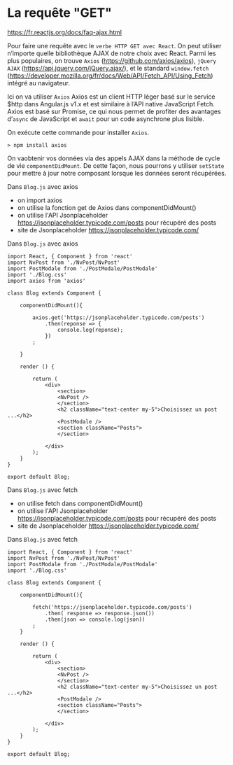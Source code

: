 # La requête "GET"

https://fr.reactjs.org/docs/faq-ajax.html

Pour faire une requête avec le `verbe HTTP GET avec React`.
On peut utiliser n’importe quelle bibliothèque AJAX de notre choix avec React. 
Parmi les plus populaires, on trouve `Axios` (https://github.com/axios/axios), `jQuery AJAX` (https://api.jquery.com/jQuery.ajax/), et le standard `window.fetch` (https://developer.mozilla.org/fr/docs/Web/API/Fetch_API/Using_Fetch) intégré au navigateur.

Ici on va utiliser `Axios`
Axios est un client HTTP léger basé sur le service $http dans Angular.js v1.x et est similaire à l’API native JavaScript Fetch.
Axios est basé sur Promise, ce qui nous permet de profiter des avantages d’`async` de JavaScript et `await` pour un code asynchrone plus lisible.

On exécute cette commande pour installer `Axios`.

    > npm install axios

On vaobtenir vos données via des appels AJAX dans la méthode de cycle de vie `componentDidMount`. 
De cette façon, nous pourrons y utiliser `setState` pour mettre à jour notre composant lorsque les données seront récupérées.


Dans `Blog.js` avec axios

- on import axios
- on utilise la fonction get de Axios dans componentDidMount()
- on utilise l'API Jsonplaceholder https://jsonplaceholder.typicode.com/posts pour récupéré des posts
- site de Jsonplaceholder https://jsonplaceholder.typicode.com/

Dans `Blog.js` avec axios

    import React, { Component } from 'react'
    import NvPost from './NvPost/NvPost'
    import PostModale from './PostModale/PostModale'
    import './Blog.css'
    import axios from 'axios'

    class Blog extends Component {

        componentDidMount(){

            axios.get('https://jsonplaceholder.typicode.com/posts')
                .then(reponse => {
                    console.log(reponse);
                })
            ;
                    
        }

        render () {

            return (
                <div>
                    <section>
                    <NvPost />
                    </section>
                    <h2 className="text-center my-5">Choisissez un post ...</h2>
                    <PostModale />
                    <section className="Posts">
                    </section>

                </div>
            );
        }
    }

    export default Blog;


Dans `Blog.js` avec fetch

- on utilise fetch dans componentDidMount()
- on utilise l'API Jsonplaceholder https://jsonplaceholder.typicode.com/posts pour récupéré des posts
- site de Jsonplaceholder https://jsonplaceholder.typicode.com/

Dans `Blog.js` avec fetch

    import React, { Component } from 'react'
    import NvPost from './NvPost/NvPost'
    import PostModale from './PostModale/PostModale'
    import './Blog.css'

    class Blog extends Component {

        componentDidMount(){

            fetch('https://jsonplaceholder.typicode.com/posts')
                .then( response => response.json())
                .then(json => console.log(json))
            ;    
        }

        render () {

            return (
                <div>
                    <section>
                    <NvPost />
                    </section>
                    <h2 className="text-center my-5">Choisissez un post ...</h2>
                    <PostModale />
                    <section className="Posts">
                    </section>

                </div>
            );
        }
    }

    export default Blog;